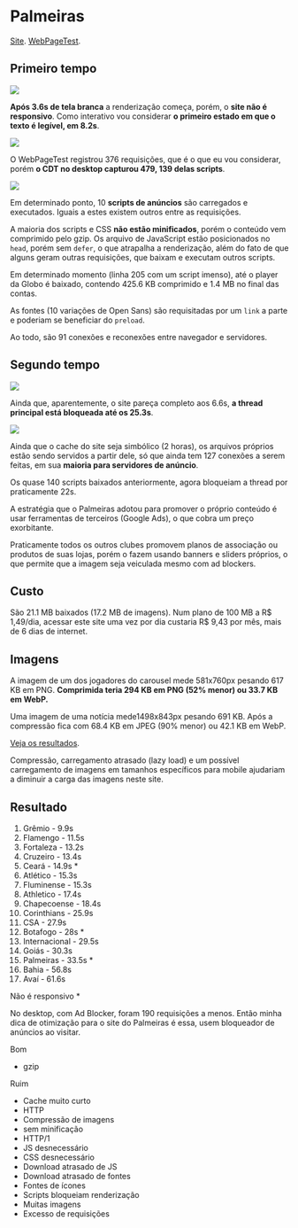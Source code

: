 # Palmeiras

[Site](http://www.palmeiras.com.br/home/). [WebPageTest](https://www.webpagetest.org/result/190422_B3_5bf545f43ebcd29db33a020dc16bd2cf/).

## Primeiro tempo

![](imgs/filmstrip-first-view-run-1.png)

**Após 3.6s de tela branca** a renderização começa, porém, o **site não é responsivo**. Como interativo vou considerar **o primeiro estado em que o texto é legível, em 8.2s**.

![](imgs/first-view-run-1.png)

O WebPageTest registrou 376 requisições, que é o que eu vou considerar, porém **o CDT no desktop capturou 479, 139 delas scripts**.

![](imgs/ads.png)

Em determinado ponto, 10 **scripts de anúncios** são carregados e executados. Iguais a estes existem outros entre as requisições.

A maioria dos scripts e CSS **não estão minificados**, porém o conteúdo vem comprimido pelo gzip. Os arquivo de JavaScript estão posicionados no `head`, porém sem `defer`, o que atrapalha a renderização, além do fato de que alguns geram outras requisições, que baixam e executam outros scripts.

Em determinado momento (linha 205 com um script imenso), até o player da Globo é baixado, contendo 425.6 KB comprimido e 1.4 MB no final das contas.

As fontes (10 variações de Open Sans) são requisitadas por um `link` a parte e poderiam se beneficiar do `preload`.

Ao todo, são 91 conexões e reconexões entre navegador e servidores.

## Segundo tempo

![](imgs/filmstrip-second-view-run-2.png)

Ainda que, aparentemente, o site pareça completo aos 6.6s, **a thread principal está bloqueada até os 25.3s**.

![](imgs/second-view-run-2.png)

Ainda que o cache do site seja simbólico (2 horas), os arquivos próprios estão sendo servidos a partir dele, só que ainda tem 127 conexões a serem feitas, em sua **maioria para servidores de anúncio**.

Os quase 140 scripts baixados anteriormente, agora bloqueiam a thread por praticamente 22s.

A estratégia que o Palmeiras adotou para promover o próprio conteúdo é usar ferramentas de terceiros (Google Ads), o que cobra um preço exorbitante.

Praticamente todos os outros clubes promovem planos de associação ou produtos de suas lojas, porém o fazem usando banners e sliders próprios, o que permite que a imagem seja veiculada mesmo com ad blockers.

## Custo

São 21.1 MB baixados (17.2 MB de imagens). Num plano de 100 MB a R$ 1,49/dia, acessar este site uma vez por dia custaria R$ 9,43 por mês, mais de 6 dias de internet.

## Imagens

A imagem de um dos jogadores do carousel mede 581x760px pesando 617 KB em PNG. **Comprimida teria 294 KB em PNG (52% menor) ou 33.7 KB em WebP.**

Uma imagem de uma notícia mede1498x843px pesando 691 KB. Após a compressão fica com 68.4 KB em JPEG (90% menor) ou 42.1 KB em WebP.

[Veja os resultados](imgs/squoosh).

Compressão, carregamento atrasado (lazy load) e um possível carregamento de imagens em tamanhos específicos para mobile ajudariam a diminuir a carga das imagens neste site.

## Resultado

1. Grêmio - 9.9s
1. Flamengo - 11.5s
1. Fortaleza - 13.2s
1. Cruzeiro - 13.4s
1. Ceará - 14.9s *
1. Atlético - 15.3s
1. Fluminense - 15.3s
1. Athletico - 17.4s
1. Chapecoense - 18.4s
1. Corinthians - 25.9s
1. CSA - 27.9s
1. Botafogo - 28s *
1. Internacional - 29.5s
1. Goiás - 30.3s
1. Palmeiras - 33.5s *
1. Bahia - 56.8s
1. Avaí - 61.6s

Não é responsivo *

No desktop, com Ad Blocker, foram 190 requisições a menos. Então minha dica de otimização para o site do Palmeiras é essa, usem bloqueador de anúncios ao visitar.

Bom
- gzip

Ruim
- Cache muito curto
- HTTP
- Compressão de imagens
- sem minificação
- HTTP/1
- JS desnecessário
- CSS desnecessário
- Download atrasado de JS
- Download atrasado de fontes
- Fontes de ícones
- Scripts bloqueiam renderização
- Muitas imagens
- Excesso de requisições